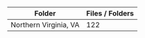 | Folder                |   Files / Folders |
|-----------------------|-------------------|
| Northern Virginia, VA |               122 |